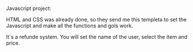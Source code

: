 Javascript project:

HTML and CSS was already done, so they send me this templeta to set the Javascript
and make all the functions and gols work.

It`s a refunde system. You will set the name of the user, select the item and price.

